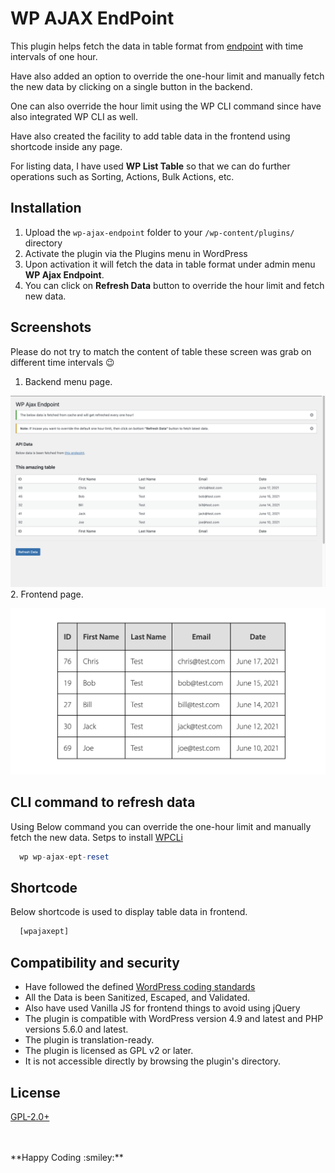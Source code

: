 # WP AJAX EndPoint

This plugin helps fetch the data in table format from [endpoint](https://miusage.com/v1/challenge/1/) with time intervals of one hour.

Have also added an option to override the one-hour limit and manually fetch the new data by clicking on a single button in the backend.

One can also override the hour limit using the WP CLI command since have also integrated WP CLI as well.

Have also created the facility to add table data in the frontend using shortcode inside any page.

For listing data, I have used **WP List Table** so that we can do further operations such as Sorting, Actions, Bulk Actions, etc.


## Installation

1. Upload the `wp-ajax-endpoint` folder to your `/wp-content/plugins/` directory
2. Activate the plugin via the Plugins menu in WordPress
3. Upon activation it will fetch the data in table format under admin menu **WP Ajax Endpoint**.
4. You can click on **Refresh Data** button to override the hour limit and fetch new data.


## Screenshots

Please do not try to match the content of table these screen was grab on different time intervals :wink:

1. Backend menu page.

  ![Screenshot](https://github.com/upeshv/wp-ajax-endpoint/blob/master/assets/images/backend-table.png?raw=true)
2. Frontend page.

  ![Screenshot](https://github.com/upeshv/wp-ajax-endpoint/blob/master/assets/images/frontend-table.png?raw=true)


## CLI command to refresh data

Using Below command you can override the one-hour limit and manually fetch the new data.
Setps to install [WPCLi](https://wp-cli.org/#installing)

```php
  wp wp-ajax-ept-reset
```


## Shortcode

Below shortcode is used to display table data in frontend.

```php
  [wpajaxept]
```


## Compatibility and security

* Have followed the defined [WordPress coding standards](https://make.wordpress.org/core/handbook/best-practices/coding-standards/)
* All the Data is been Sanitized, Escaped, and Validated.
* Also have used Vanilla JS for frontend things to avoid using jQuery
* The plugin is compatible with WordPress version 4.9 and latest and PHP versions 5.6.0 and latest.
* The plugin is translation-ready.
* The plugin is licensed as GPL v2 or later.
* It is not accessible directly by browsing the plugin's directory.


## License
[GPL-2.0+](https://www.gnu.org/licenses/gpl-2.0.html)


<br>
<br>
**Happy Coding :smiley:**